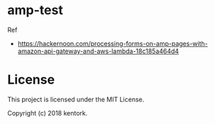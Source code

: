 # amp-test

Ref

- https://hackernoon.com/processing-forms-on-amp-pages-with-amazon-api-gateway-and-aws-lambda-18c185a464d4

# License

This project is licensed under the MIT License.

Copyright (c) 2018 kentork.

